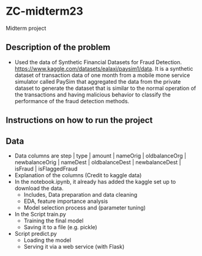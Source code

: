 # ZC-midterm23
Midterm project

## Description of the problem
* Used the data of Synthetic Financial Datasets for Fraud Detection. https://www.kaggle.com/datasets/ealaxi/paysim1/data. It is a synthetic dataset of transaction data of one month from a mobile mone service simulator called PaySim that aggregated the data from the private dataset to generate the dataset that is similar to the normal operation of the transactions and having malicious behavior to classify the performance of the fraud detection methods.

## Instructions on how to run the project

## Data
* Data columns are
  step |	type  |	amount  |	nameOrig  |	oldbalanceOrg  |	newbalanceOrig  |	nameDest  |	oldbalanceDest  |	newbalanceDest  |	isFraud  |	isFlaggedFraud
* Explanation of the columns (Credit to kaggle data)
* In the notebook.ipynb, it already has added the kaggle set up to download the data.   
  - Includes, Data preparation and data cleaning
  - EDA, feature importance analysis
  - Model selection process and (parameter tuning)
* In the Script train.py 
  - Training the final model
  -  Saving it to a file (e.g. pickle)  
* Script predict.py 
  - Loading the model
  - Serving it via a web service (with Flask)

